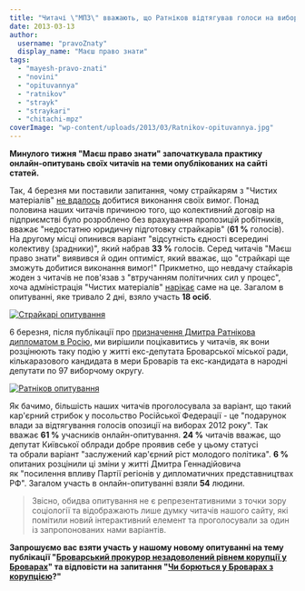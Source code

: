 ```yaml
---
title: "Читачі \"МПЗ\" вважають, що Ратніков відтягував голоси на виборах, а страйкарям бракує юристів"
date: 2013-03-13
author: 
  username: "pravoZnaty"
  display_name: "Маєш право знати"
tags: 
  - "mayesh-pravo-znati"
  - "novini"
  - "opituvannya"
  - "ratnikov"
  - "strayk"
  - "straykari"
  - "chitachi-mpz"
coverImage: "wp-content/uploads/2013/03/Ratnikov-opituvannya.jpg"
---
```


**Минулого тижня "Маєш право знати" започаткувала практику онлайн-опитувань своїх читачів на теми опублікованих на сайті статей.**

Так, 4 березня ми поставили запитання, чому страйкарям з "Чистих матеріалів" [не вдалось](https://mpz.brovary.org/kolektivniy-dogovir-na-chistih-materialah-zatverdila-menshist-trudovogo-kolektivu/) добитися виконання своїх вимог. Понад половина наших читачів причиною того, що колективний договір на підприємстві було розроблено без врахування пропозицій робітників, вважає "недостатню юридичну підготовку страйкарів" (**61 %** голосів). На другому місці опинився варіант "відсутність єдності всередині колективу (зрадники)", який набрав **33 %** голосів. Серед читачів "Маєш право знати" виявився й один оптиміст, який вважає, що "страйкарі ще зможуть добитися виконання вимог!" Прикметно, що невдачу стайкарів жоден з читачів не пов'язав з "втручанням політичних сил у процес", хоча адміністрація "Чистих матеріалів" [нарікає](https://mpz.brovary.org/rodion-mogilevskiy-breshe-vipravdovuyuchis-za-podiyi-na-chistih-materialah/) саме на це. Загалом в опитуванні, яке тривало 2 дні, взяло участь **18 осіб**.

[![Страйкарі опитування](https://mpz.brovary.org/wp-content/uploads/2013/03/Straykari-opituvannya.jpg)](https://mpz.brovary.org/wp-content/uploads/2013/03/Straykari-opituvannya.jpg)

6 березня, після публікації про [призначення Дмитра Ратнікова дипломатом в Росію](https://mpz.brovary.org/dmitra-ratnikova-priznachili-diplomatom-u-rosiyskiy-federatsiyi/), ми вирішили поцікавитись у читачів, як вони розцінюють таку подію у житті екс-депутата Броварської міської ради, кількаразового кандидата в мери Броварів та екс-кандидата в народні депутати по 97 виборчому округу.

[![Ратніков опитування](https://mpz.brovary.org/wp-content/uploads/2013/03/Ratnikov-opituvannya.jpg)](https://mpz.brovary.org/wp-content/uploads/2013/03/Ratnikov-opituvannya.jpg)

Як бачимо, більшість наших читачів проголосувала за варіант, що такий кар'єрний стрибок у посольство Російської Федерації - це "подарунок влади за відтягування голосів опозиції на виборах 2012 року". Так вважає **61 %** учасників онлайн-опитування. **24 %** читачів вважає, що депутат Київської облради добре проявив себе у цьому статусі та обрали варіант "заслужений кар'єрний ріст молодого політика". **6 %** опитаних розцінили ці зміни у житті Дмитра Геннадійовича як "посилення впливу Партії регіонів у дипломатичних представництвах РФ". Загалом участь в онлайн-опитуванні взяли **54** людини.

> Звісно, обидва опитування не є репрезентативними з точки зору соціології та відображають лише думку читачів нашого сайту, які помітили новий інтерактивний елемент та проголосували за один із запропонованих нами варіантів.

**Запрошуємо вас взяти участь у нашому новому опитуванні на тему публікації "[Броварський прокурор незадоволений рівнем корупції у Броварах](https://mpz.brovary.org/brovarskiy-prokuror-ne-zadovoleniy-rivnem-koruptsiyi-u-brovarah/ "Permanent Link to Броварський прокурор незадоволений рівнем корупції у Броварах")" та відповісти на запитання "[Чи борються у Броварах з корупцією](http://fluidsurveys.com/polls/sergilliukhin/corruption/)?"**
